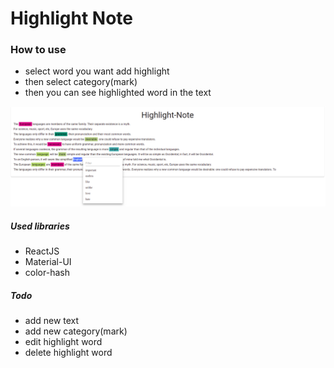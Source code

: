 # Highlight Note

### How to use
- select word you want add highlight
- then select category(mark)
- then you can see highlighted word in the text

![sample image](./public/images/sample.png)

##### Used libraries
- ReactJS
- Material-UI
- color-hash

##### Todo
- add new text
- add new category(mark)
- edit highlight word
- delete highlight word